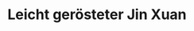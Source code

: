 ---
title: Leicht gerösteter Jin&nbsp;Xuan
color: yellow

shop: Taiwan Tea Crafts
shop-url: https://www.taiwanteacrafts.com/product/organic-jin-xuan-oolong-tea
order-id: 2022-ttc-1
order-date: Januar&nbsp;2022
key: 3

info: Wie der Vertreter aus Alishan, aber zusätzlich leicht geröstet.
summary: Die leichte Röstung gibt diesem ansonsten sehr grünen Oolong eine leichte Nussigkeit und macht ihn etwas robuster in der Zubereitung. Weniger herb und damit etwas bekömmlicher als ungeröstete grüne Oolongs.


show-details: true
type: Oolong
country: Taiwan
location: Beishan 
harvest: Oktober 2021
harvest-style: handgepflückt
elevation: 1100m
cultivar: Jin Xuan
oxidation: sehr niedrig
roasting: leicht
gongfu: true
gongfu-temperature: 90°C
gongfu-weight: 5-6&hairsp;g pro 100&hairsp;ml
gongfu-volume: der Gefäßboden bedeckt ist
gongfu-rinse: blitz
gongfu-first: 10 Sekunden
gongfu-second: 10 Sekunden
gongfu-third: 10 Sekunden
gongfu-further: +10 Sekunden pro Aufguss
gongfu-increase-temperature: true

show-notes: true
aroma-dry: milchig-blumig,<br>leicht nussiger Grundton
aroma-wet: Nussigkeit kommt stärker heraus,<br>erinnert an angebratenen Rosenkohl
liquer-color: blasses Gelb
taste-early: ebenfalls nussig und leicht blumig,<br>trotz der geringen Oxidation nicht grasig
taste-later: Süße kommt stärker heraus
texture: eher dünn,<br>hinterlässt ein leicht samtiges Gefühl,<br> erinnert an Zimt
feeling: wärmend
spent-leaf: dunkelgrün mit wenig roten Rändern,<br>ganze Blätter, teilweise noch mit Stiel
---